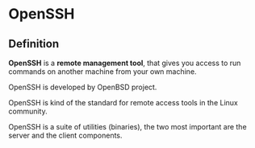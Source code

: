 # OpenSSH

## Definition

**OpenSSH** is a **remote management tool**, that gives you access to run commands on another machine from your own machine.

OpenSSH is developed by OpenBSD project.

OpenSSH is kind of the standard for remote access tools in the Linux community.

OpenSSH is a suite of utilities (binaries), the two most important are the server and the client components.
